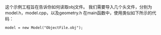 这个示例工程旨在告诉你如何读取obj文件。
我们需要导入几个头文件，分别为model.h，model.cpp，以及geometry.h
在main函数中，使用类似如下所示的代码：
```
model = new Model("ObjectFile.obj");
```
